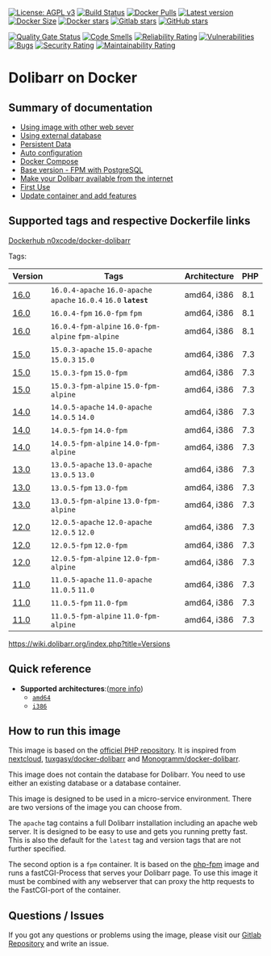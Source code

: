 <!-- >Header -->
[![License: AGPL v3](https://img.shields.io/gitlab/license/n0xcode/docker-dolibarr?color=blue&style=for-the-badge)](https://gitlab.com/n0xcode/docker-dolibarr/-/blob/main/LICENSE)
[![Build Status](https://img.shields.io/gitlab/pipeline-status/n0xcode/docker-dolibarr?branch=main&style=for-the-badge)](https://gitlab.com/n0xcode/docker-dolibarr/-/pipelines?scope=branches)
[![Docker Pulls](https://img.shields.io/docker/pulls/n0xcode/docker-dolibarr?style=for-the-badge)](https://hub.docker.com/r/n0xcode/docker-dolibarr)
[![Latest version](https://img.shields.io/gitlab/v/release/n0xcode/docker-dolibarr?sort=semver&style=for-the-badge)](https://github.com/Dolibarr/dolibarr/releases/)
[![Docker Size](https://img.shields.io/docker/image-size/n0xcode/docker-dolibarr?sort=semver&style=for-the-badge)](https://hub.docker.com/r/n0xcode/docker-dolibarr)
[![Docker stars](https://img.shields.io/docker/stars/n0xcode/docker-dolibarr?style=for-the-badge)](https://hub.docker.com/r/n0xcode/docker-dolibarr)
[![Gitlab stars](https://img.shields.io/gitlab/stars/n0xcode/docker-dolibarr?label=Gitlab%20stars&style=for-the-badge)](https://img.shields.io/gitlab/stars/docker-dolibarr?label=Gitlab%20stars&style=for-the-badge)
[![GitHub stars](https://img.shields.io/github/stars/LaplancheMaxime/docker-dolibarr?label=Github%20stars&style=for-the-badge)](https://img.shields.io/github/stars/LaplancheMaxime/docker-dolibarr?label=Github%20stars&style=for-the-badge)

[![Quality Gate Status](https://sonarcloud.io/api/project_badges/measure?project=n0xcode_docker-dolibarr&metric=alert_status)](https://sonarcloud.io/summary/new_code?id=n0xcode_docker-dolibarr)
[![Code Smells](https://sonarcloud.io/api/project_badges/measure?project=n0xcode_docker-dolibarr&metric=code_smells)](https://sonarcloud.io/summary/new_code?id=n0xcode_docker-dolibarr)
[![Reliability Rating](https://sonarcloud.io/api/project_badges/measure?project=n0xcode_docker-dolibarr&metric=reliability_rating)](https://sonarcloud.io/summary/new_code?id=n0xcode_docker-dolibarr)
[![Vulnerabilities](https://sonarcloud.io/api/project_badges/measure?project=n0xcode_docker-dolibarr&metric=vulnerabilities)](https://sonarcloud.io/summary/new_code?id=n0xcode_docker-dolibarr)
[![Bugs](https://sonarcloud.io/api/project_badges/measure?project=n0xcode_docker-dolibarr&metric=bugs)](https://sonarcloud.io/summary/new_code?id=n0xcode_docker-dolibarr)
[![Security Rating](https://sonarcloud.io/api/project_badges/measure?project=n0xcode_docker-dolibarr&metric=security_rating)](https://sonarcloud.io/summary/new_code?id=n0xcode_docker-dolibarr)
[![Maintainability Rating](https://sonarcloud.io/api/project_badges/measure?project=n0xcode_docker-dolibarr&metric=sqale_rating)](https://sonarcloud.io/summary/new_code?id=n0xcode_docker-dolibarr)
<!-- <Header -->
# Dolibarr on Docker

## Summary of documentation

- [Using image with other web sever](./OtherWebServer.md)
- [Using external database](./ExternalDatabase.md)
- [Persistent Data](./PersistentData.md)
- [Auto configuration](./AutoConfigurationEnv.md)
- [Docker Compose](./DockerCompose.md)
- [Base version - FPM with PostgreSQL](./BaseVersion.md)
- [Make your Dolibarr available from the internet](./ExternalConnection.md)
- [First Use](./FirstUse.md)
- [Update container and add features](./UpdateAndAddFeatures.md)

## Supported tags and respective Dockerfile links

[Dockerhub n0xcode/docker-dolibarr](https://hub.docker.com/r/n0xcode/docker-dolibarr)

Tags:

<!-- >Docker Tags -->

|Version|Tags|Architecture|PHP|
|---|---|---|---|
|[16.0](./images/16.0)|`16.0.4-apache` `16.0-apache` `apache` `16.0.4` `16.0` **`latest`**|amd64, i386|8.1|
|[16.0](./images/16.0)|`16.0.4-fpm` `16.0-fpm` `fpm`|amd64, i386|8.1|
|[16.0](./images/16.0)|`16.0.4-fpm-alpine` `16.0-fpm-alpine` `fpm-alpine`|amd64, i386|8.1|
|[15.0](./images/15.0)|`15.0.3-apache` `15.0-apache` `15.0.3` `15.0`|amd64, i386|7.3|
|[15.0](./images/15.0)|`15.0.3-fpm` `15.0-fpm`|amd64, i386|7.3|
|[15.0](./images/15.0)|`15.0.3-fpm-alpine` `15.0-fpm-alpine`|amd64, i386|7.3|
|[14.0](./images/14.0)|`14.0.5-apache` `14.0-apache` `14.0.5` `14.0`|amd64, i386|7.3|
|[14.0](./images/14.0)|`14.0.5-fpm` `14.0-fpm`|amd64, i386|7.3|
|[14.0](./images/14.0)|`14.0.5-fpm-alpine` `14.0-fpm-alpine`|amd64, i386|7.3|
|[13.0](./images/13.0)|`13.0.5-apache` `13.0-apache` `13.0.5` `13.0`|amd64, i386|7.3|
|[13.0](./images/13.0)|`13.0.5-fpm` `13.0-fpm`|amd64, i386|7.3|
|[13.0](./images/13.0)|`13.0.5-fpm-alpine` `13.0-fpm-alpine`|amd64, i386|7.3|
|[12.0](./images/12.0)|`12.0.5-apache` `12.0-apache` `12.0.5` `12.0`|amd64, i386|7.3|
|[12.0](./images/12.0)|`12.0.5-fpm` `12.0-fpm`|amd64, i386|7.3|
|[12.0](./images/12.0)|`12.0.5-fpm-alpine` `12.0-fpm-alpine`|amd64, i386|7.3|
|[11.0](./images/11.0)|`11.0.5-apache` `11.0-apache` `11.0.5` `11.0`|amd64, i386|7.3|
|[11.0](./images/11.0)|`11.0.5-fpm` `11.0-fpm`|amd64, i386|7.3|
|[11.0](./images/11.0)|`11.0.5-fpm-alpine` `11.0-fpm-alpine`|amd64, i386|7.3|

<!-- <Docker Tags -->
https://wiki.dolibarr.org/index.php?title=Versions

<!-- >SupportedArchitectures -->
## Quick reference

- **Supported architectures**:([more info](https://github.com/docker-library/official-images#architectures-other-than-amd64))
  - [`amd64`](https://hub.docker.com/r/[amd64]/php/)
  - [`i386`](https://hub.docker.com/r/[i386]/php/)
<!-- <SupportedArchitectures -->

<!-- >HowToRun -->
## How to run this image

This image is based on the [officiel PHP repository](https://registry.hub.docker.com/_/php/).
It is inspired from [nextcloud](https://github.com/nextcloud/docker), [tuxgasy/docker-dolibarr](https://github.com/tuxgasy/docker-dolibarr) and [Monogramm/docker-dolibarr](https://github.com/Monogramm/docker-dolibarr).

This image does not contain the database for Dolibarr. You need to use either an existing database or a database container.

This image is designed to be used in a micro-service environment. There are two versions of the image you can choose from.

The `apache` tag contains a full Dolibarr installation including an apache web server. It is designed to be easy to use and gets you running pretty fast. This is also the default for the `latest` tag and version tags that are not further specified.

The second option is a `fpm` container. It is based on the [php-fpm](https://hub.docker.com/_/php/) image and runs a fastCGI-Process that serves your Dolibarr page. To use this image it must be combined with any webserver that can proxy the http requests to the FastCGI-port of the container.
<!-- <HowToRun -->

## Questions / Issues

If you got any questions or problems using the image, please visit our [Gitlab Repository](https://gitlab.com/n0xcode/docker-dolibarr) and write an issue.  
